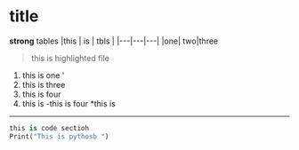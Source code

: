 # title 
**strong**
tables
|this | is | tbls |
|---|---|---|
|one| two|three

>this is highlighted file 
1. this is one '
2. this is three
3. this is four
4. this is 
    -this is four 
    *this is 

***
```Python
this is code sectioh
Print("This is pythosb ")
```